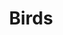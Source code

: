 ---
title: "Birds"
draft: true
slug: "Birds"
weight: "10"
mainpage: true
related: true

block_project: {
	# bgcolor: "#0D0D0D",
	# fontcolor: "#fff",
	work: [ 
		{class: "col-12 col-md-6 mx-auto", src: "img/illustration_birds-01.jpg"},
		{class: "col-12 col-md-6 mx-auto", src: "img/illustration_birds-02.jpg"},
		{class: "col-12 col-md-10 mx-auto", src: "img/illustration_birds-04.jpg"},
	]
}

---